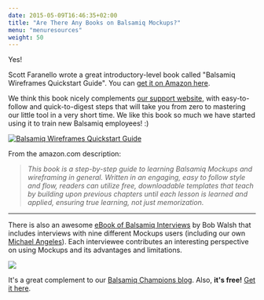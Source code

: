 ```yaml
---
date: 2015-05-09T16:46:35+02:00
title: "Are There Any Books on Balsamiq Mockups?"
menu: "menuresources"
weight: 50
---
```


Yes!

Scott Faranello wrote a great introductory-level book called "Balsamiq Wireframes Quickstart Guide". You can [get it on Amazon here](http://www.amazon.com/Balsamiq-Wireframes-Quickstart-Guide-Faranello/dp/1849693528).

We think this book nicely complements [our support website](/), with easy-to-follow and quick-to-digest steps that will take you from zero to mastering our little tool in a very short time. We like this book so much we have started using it to train new Balsamiq employees! :)

[![Balsamiq Wireframes Quickstart Guide](https://media.balsamiq.com/img/support/resources/quickstartguide.jpg)](http://www.amazon.com/Balsamiq-Wireframes-Quickstart-Guide-Faranello/dp/1849693528 "View this book on amazon.com")

​From the amazon.com description:

> _This book is a step-by-step guide to learning Balsamiq Mockups and wireframing in general. Written in an engaging, easy to follow style and flow, readers can utilize free, downloadable templates that teach by building upon previous chapters until each lesson is learned and applied, ensuring true learning, not just memorization._

* * *

There is also an awesome [eBook of Balsamiq Interviews](https://balsamiq.com/products/mockups/interviews/) by Bob Walsh that includes interviews with nine different Mockups users (including our own [Michael Angeles](https://balsamiq.com/company/#mike)). Each interviewee contributes an interesting perspective on using Mockups and its advantages and limitations.

[![](https://media.balsamiq.com/img/ebook-cover-interviews.jpg)](https://balsamiq.com/products/mockups/interviews)

It's a great complement to our [Balsamiq Champions blog](http://blogs.balsamiq.com/champions/). Also, **it's free!** [Get it here](https://balsamiq.com/products/mockups/interviews/).
